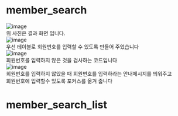 # member_search
![image](https://user-images.githubusercontent.com/102035198/193178432-673a1a5d-8184-4325-b84f-11cfe6c47a9c.png)<br>
위 사진은 결과 화면 입니다.<br>
![image](https://user-images.githubusercontent.com/102035198/193178571-52c4c048-f09a-4423-9ebd-a346fcc1c112.png)<br>
우선 테이블로 회원번호를 입력할 수 있도록 만들어 주었습니다<br>
![image](https://user-images.githubusercontent.com/102035198/193178814-908aca2b-9d03-4fc7-8092-7aee37ecbc63.png)<br>
회원번호를 입력하지 않은 것을 검사하는 코드입니다<br>
![image](https://user-images.githubusercontent.com/102035198/193178988-fa20b48b-ad06-4259-9616-c6a8c38ab4e6.png)<br>
회원번호를 입력하지 않았을 때 회원번호를 입력하라는 안내메시지를 띄워주고<br>
회원번호에 입력할수 있도록 포커스를 옮겨 줍니다<br>
# member_search_list
